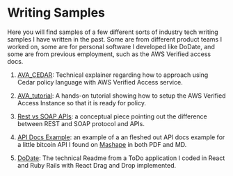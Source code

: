 # Writing Samples

Here you will find samples of a few different sorts of industry tech writing samples I have written in the past. Some are from different product teams I worked on, some are for personal software I developed like DoDate, and some are from previous employment, such as the AWS Verified access docs.

1. [AVA_CEDAR](https://github.com/jpe442/writing_samples/tree/main/AVA_CEDAR): Technical explainer regarding how to approach using Cedar policy language with AWS Verified Access service.

1. [AVA_tutorial](https://github.com/jpe442/writing_samples/tree/main/AVA_tutorial): A hands-on tutorial showing how to setup the AWS Verified Access Instance so that it is ready for policy.

1. [Rest vs SOAP APIs](https://github.com/jpe442/writing_samples/tree/main/REST_vs_SOAP_conceptual): a conceptual piece pointing out the difference between REST and SOAP protocol and APIs.

1. [API Docs Example](https://github.com/jpe442/writing_samples/blob/main/API_docs_example/JPEBitcointySampleAPIdoc.pdf): an example of a an fleshed out API docs example for a little bitcoin API I found on [Mashape](https://www.programmableweb.com/api/mashape) in both PDF and MD.

1. [DoDate](https://github.com/jpe442/writing_samples/blob/main/DoDate_readme/dodate.md): The technical Readme from a ToDo application I coded in React and Ruby Rails with React Drag and Drop implemented.




